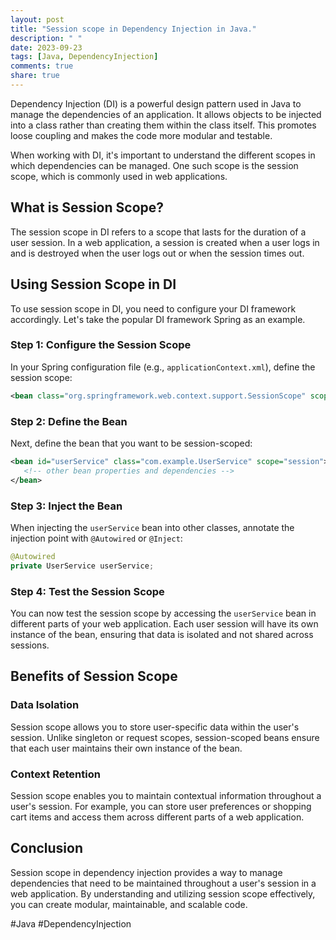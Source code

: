 ```yaml
---
layout: post
title: "Session scope in Dependency Injection in Java."
description: " "
date: 2023-09-23
tags: [Java, DependencyInjection]
comments: true
share: true
---
```


Dependency Injection (DI) is a powerful design pattern used in Java to manage the dependencies of an application. It allows objects to be injected into a class rather than creating them within the class itself. This promotes loose coupling and makes the code more modular and testable.

When working with DI, it's important to understand the different scopes in which dependencies can be managed. One such scope is the session scope, which is commonly used in web applications.

## What is Session Scope?

The session scope in DI refers to a scope that lasts for the duration of a user session. In a web application, a session is created when a user logs in and is destroyed when the user logs out or when the session times out.

## Using Session Scope in DI

To use session scope in DI, you need to configure your DI framework accordingly. Let's take the popular DI framework Spring as an example.

### Step 1: Configure the Session Scope

In your Spring configuration file (e.g., `applicationContext.xml`), define the session scope:

```xml
<bean class="org.springframework.web.context.support.SessionScope" scope="session" />
```

### Step 2: Define the Bean

Next, define the bean that you want to be session-scoped:

```xml
<bean id="userService" class="com.example.UserService" scope="session">
   <!-- other bean properties and dependencies -->
</bean>
```

### Step 3: Inject the Bean

When injecting the `userService` bean into other classes, annotate the injection point with `@Autowired` or `@Inject`:

```java
@Autowired
private UserService userService;
```

### Step 4: Test the Session Scope

You can now test the session scope by accessing the `userService` bean in different parts of your web application. Each user session will have its own instance of the bean, ensuring that data is isolated and not shared across sessions.

## Benefits of Session Scope

### Data Isolation

Session scope allows you to store user-specific data within the user's session. Unlike singleton or request scopes, session-scoped beans ensure that each user maintains their own instance of the bean.

### Context Retention

Session scope enables you to maintain contextual information throughout a user's session. For example, you can store user preferences or shopping cart items and access them across different parts of a web application.

## Conclusion

Session scope in dependency injection provides a way to manage dependencies that need to be maintained throughout a user's session in a web application. By understanding and utilizing session scope effectively, you can create modular, maintainable, and scalable code.

#Java #DependencyInjection